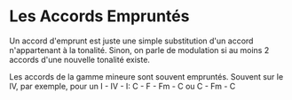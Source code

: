 # Les Accords Empruntés

Un accord d'emprunt est juste une simple substitution d'un accord n'appartenant à la tonalité. Sinon, on parle de modulation si au moins 2 accords d'une nouvelle tonalité existe.

Les accords de la gamme mineure sont souvent empruntés.
Souvent sur le IV, par exemple, pour un I - IV - I:
C - F - Fm - C ou C - Fm - C
